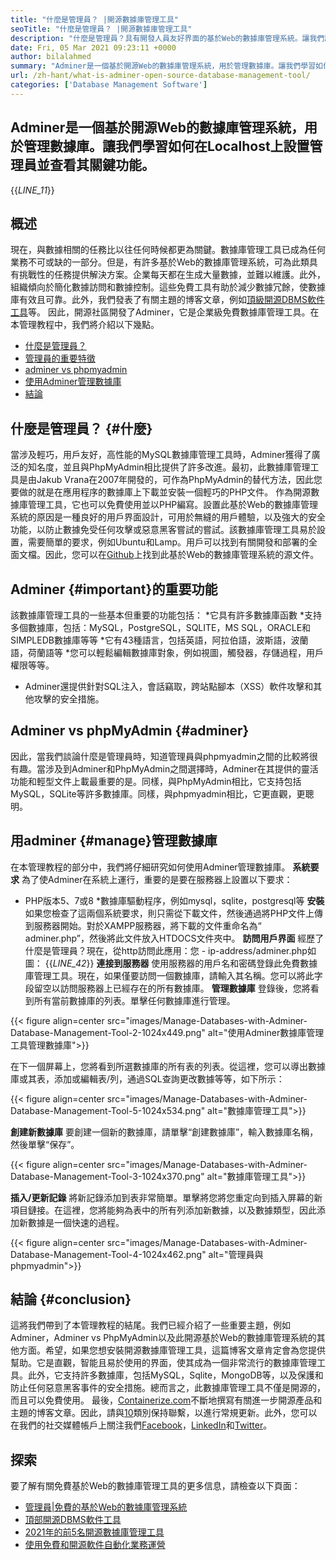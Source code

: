 ```yaml
---
title: "什麼是管理員？ |開源數據庫管理工具" 
seoTitle: "什麼是管理員？ |開源數據庫管理工具" 
description: "什麼是管理員？具有開發人員友好界面的基於Web的數據庫管理系統。讓我們討論如何使用開源管理器管理數據庫。" 
date: Fri, 05 Mar 2021 09:23:11 +0000
author: bilalahmed
summary: "Adminer是一個基於開源Web的數據庫管理系統，用於管理數據庫。讓我們學習如何在Localhost上設置管理員並查看其關鍵功能。" 
url: /zh-hant/what-is-adminer-open-source-database-management-tool/
categories: ['Database Management Software']
---
```


## Adminer是一個基於開源Web的數據庫管理系統，用於管理數據庫。讓我們學習如何在Localhost上設置管理員並查看其關鍵功能。
{{_LINE_11_}}

## 概述
現在，與數據相關的任務比以往任何時候都更為關鍵。數據庫管理工具已成為任何業務不可或缺的一部分。但是，有許多基於Web的數據庫管理系統，可為此類具有挑戰性的任務提供解決方案。企業每天都在生成大量數據，並難以維護。此外，組織傾向於簡化數據訪問和數據控制。這些免費工具有助於減少數據冗餘，使數據庫有效且可靠。此外，我們發表了有關主題的博客文章，例如[頂級開源DBMS軟件工具][1]等。
因此，開源社區開發了Adminer，它是企業級免費數據庫管理工具。在本管理教程中，我們將介紹以下幾點。
  * [什麼是管理員？][2]
  * [管理員的重要特徵][3]
  * [adminer vs phpmyadmin][4]
  * [使用Adminer管理數據庫][5]
  * [結論][6]

## 什麼是管理員？   {#什麼}
當涉及輕巧，用戶友好，高性能的MySQL數據庫管理工具時，Adminer獲得了廣泛的知名度，並且與PhpMyAdmin相比提供了許多改進。最初，此數據庫管理工具是由Jakub Vrana在2007年開發的，可作為PhpMyAdmin的替代方法，因此您要做的就是在應用程序的數據庫上下載並安裝一個輕巧的PHP文件。
作為開源數據庫管理工具，它也可以免費使用並以PHP編寫。設置此基於Web的數據庫管理系統的原因是一種良好的用戶界面設計，可用於無縫的用戶體驗，以及強大的安全功能，以防止數據免受任何攻擊或惡意黑客嘗試的嘗試。該數據庫管理工具易於設置，需要簡單的要求，例如Ubuntu和Lamp。用戶可以找到有關開發和部署的全面文檔。因此，您可以在[Github][7]上找到此基於Web的數據庫管理系統的源文件。

## Adminer   {#important}的重要功能
該數據庫管理工具的一些基本但重要的功能包括：
  *它具有許多數據庫函數
  *支持多個數據庫，包括：MySQL，PostgreSQL，SQLITE，MS SQL，ORACLE和SIMPLEDB數據庫等等
  *它有43種語言，包括英語，阿拉伯語，波斯語，波蘭語，荷蘭語等
  *您可以輕鬆編輯數據庫對象，例如視圖，觸發器，存儲過程，用戶權限等等。
  * Adminer還提供針對SQL注入，會話竊取，跨站點腳本（XSS）軟件攻擊和其他攻擊的安全措施。

## Adminer vs phpMyAdmin   {#adminer}
因此，當我們談論什麼是管理員時，知道管理員與phpmyadmin之間的比較將很有趣。當涉及到Adminer和PhpMyAdmin之間選擇時，Adminer在其提供的靈活功能和輕型文件上載最重要的是。同樣，與PhpMyAdmin相比，它支持包括MySQL，SQLite等許多數據庫。同樣，與phpmyadmin相比，它更直觀，更聰明。

## 用adminer   {#manage}管理數據庫
在本管理教程的部分中，我們將仔細研究如何使用Adminer管理數據庫。
**系統要求**
為了使Adminer在系統上運行，重要的是要在服務器上設置以下要求：
  * PHP版本5、7或8
  *數據庫驅動程序，例如mysql，sqlite，postgresql等
**安裝**
如果您檢查了這兩個系統要求，則只需從[][8]下載文件，然後通過將PHP文件上傳到服務器開始。對於XAMPP服務器，將下載的文件重命名為“ adminer.php”，然後將此文件放入HTDOCS文件夾中。
**訪問用戶界面**
經歷了什麼是管理員？現在，從http訪問此應用：您 -  ip-address/adminer.php如圖：
{{_LINE_42_}}
**連接到服務器**
使用服務器的用戶名和密碼登錄此免費數據庫管理工具。現在，如果僅要訪問一個數據庫，請輸入其名稱。您可以將此字段留空以訪問服務器上已經存在的所有數據庫。
**管理數據庫**
登錄後，您將看到所有當前數據庫的列表。單擊任何數據庫進行管理。

{{< figure align=center src="images/Manage-Databases-with-Adminer-Database-Management-Tool-2-1024x449.png" alt="使用Adminer數據庫管理工具管理數據庫">}}

在下一個屏幕上，您將看到所選數據庫的所有表的列表。從這裡，您可以導出數據庫或其表，添加或編輯表/列，通過SQL查詢更改數據等等，如下所示：

{{< figure align=center src="images/Manage-Databases-with-Adminer-Database-Management-Tool-5-1024x534.png" alt="數據庫管理工具">}}

**創建新數據庫**
要創建一個新的數據庫，請單擊“創建數據庫”，輸入數據庫名稱，然後單擊“保存”。

{{< figure align=center src="images/Manage-Databases-with-Adminer-Database-Management-Tool-3-1024x370.png" alt="數據庫管理工具">}}

**插入/更新記錄**
將新記錄添加到表非常簡單。單擊將您將您重定向到插入屏幕的新項目鏈接。在這裡，您將能夠為表中的所有列添加新數據，以及數據類型，因此添加新數據是一個快速的過程。

{{< figure align=center src="images/Manage-Databases-with-Adminer-Database-Management-Tool-4-1024x462.png" alt="管理員與phpmyadmin">}}


## 結論 {#conclusion}
這將我們帶到了本管理教程的結尾。我們已經介紹了一些重要主題，例如Adminer，Adminer vs PhpMyAdmin以及此開源基於Web的數據庫管理系統的其他方面。希望，如果您想安裝開源數據庫管理工具，這篇博客文章肯定會為您提供幫助。它是直觀，智能且易於使用的界面，使其成為一個非常流行的數據庫管理工具。此外，它支持許多數據庫，包括MySQL，Sqlite，MongoDB等，以及保護和防止任何惡意黑客事件的安全措施。總而言之，此數據庫管理工具不僅是開源的，而且可以免費使用。
最後，[Containerize.com][9]不斷地撰寫有關進一步開源產品和主題的博客文章。因此，請與[10]類別保持聯繫，以進行常規更新。此外，您可以在我們的社交媒體帳戶上關注我們[Facebook][11]，[LinkedIn][12]和[Twitter][13]。

## 探索
要了解有關免費基於Web的數據庫管理工具的更多信息，請檢查以下頁面：
  * [管理員|免費的基於Web的數據庫管理系統][14]
  * [頂部開源DBMS軟件工具][1]
  * [2021年的前5名開源數據庫管理工具][15]
  * [使用免費和開源軟件自動化業務運營][16]

  
[1]: https://products.containerize.com/database-management
[2]: #what
[3]: #important
[4]: #adminer
[5]: #manage
[6]: #conclusion
[7]: https://github.com/vrana/adminer
[8]: https://www.adminer.org/
[9]: https://www.containerize.com/
[10]: https://products.containerize.com/database-management/
[11]: https://web.facebook.com/containerize
[12]: https://www.linkedin.com/company/containerize/
[13]: https://twitter.com/containerize_co
[14]: https://products.containerize.com/database-management/adminer
[15]: https://blog.containerize.com/2021/01/16/top-5-open-source-database-management-tools-in-2021/
[16]: https://blog.containerize.com/blogging/automate-business-operations-using-open-source-software/
